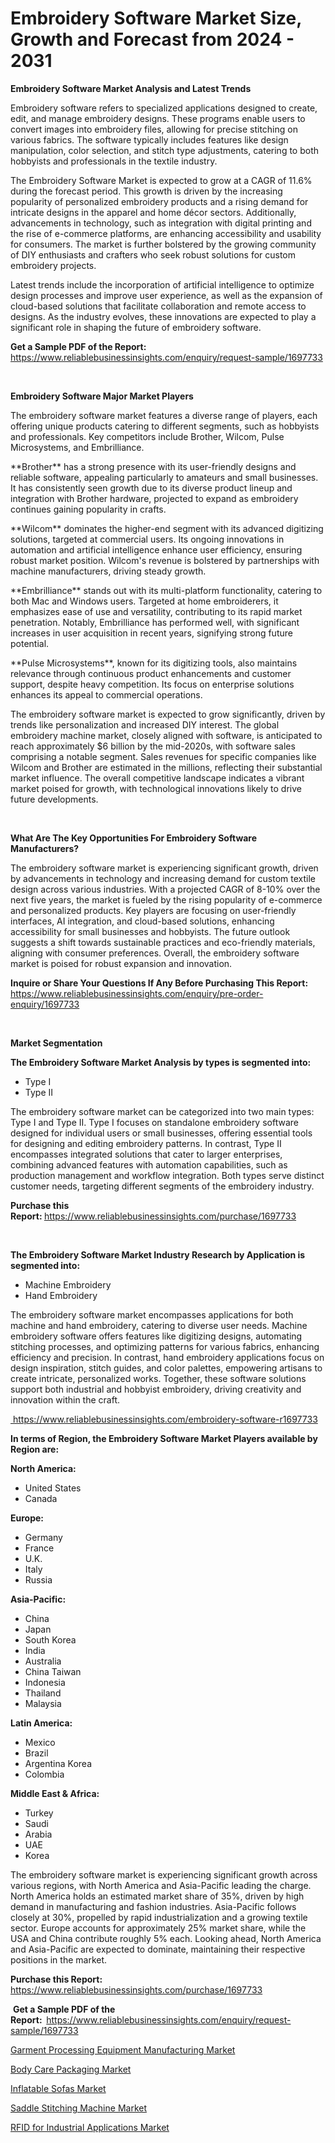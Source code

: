 <p><h1>Embroidery Software Market Size, Growth and Forecast from 2024 - 2031</h1></p><p><strong>Embroidery Software Market Analysis and Latest Trends</strong></p>
<p><p>Embroidery software refers to specialized applications designed to create, edit, and manage embroidery designs. These programs enable users to convert images into embroidery files, allowing for precise stitching on various fabrics. The software typically includes features like design manipulation, color selection, and stitch type adjustments, catering to both hobbyists and professionals in the textile industry.</p><p>The Embroidery Software Market is expected to grow at a CAGR of 11.6% during the forecast period. This growth is driven by the increasing popularity of personalized embroidery products and a rising demand for intricate designs in the apparel and home décor sectors. Additionally, advancements in technology, such as integration with digital printing and the rise of e-commerce platforms, are enhancing accessibility and usability for consumers. The market is further bolstered by the growing community of DIY enthusiasts and crafters who seek robust solutions for custom embroidery projects. </p><p>Latest trends include the incorporation of artificial intelligence to optimize design processes and improve user experience, as well as the expansion of cloud-based solutions that facilitate collaboration and remote access to designs. As the industry evolves, these innovations are expected to play a significant role in shaping the future of embroidery software.</p></p>
<p><strong>Get a Sample PDF of the Report:&nbsp;</strong> <a href="https://www.reliablebusinessinsights.com/enquiry/request-sample/1697733?utm_campaign=1873&utm_medium=2&utm_source=Github&utm_content=ia&utm_term=12122024&utm_id=embroidery-software">https://www.reliablebusinessinsights.com/enquiry/request-sample/1697733</a></p>
<p>&nbsp;</p>
<p><strong>Embroidery Software Major Market Players</strong></p>
<p><p>The embroidery software market features a diverse range of players, each offering unique products catering to different segments, such as hobbyists and professionals. Key competitors include Brother, Wilcom, Pulse Microsystems, and Embrilliance.</p><p>**Brother** has a strong presence with its user-friendly designs and reliable software, appealing particularly to amateurs and small businesses. It has consistently seen growth due to its diverse product lineup and integration with Brother hardware, projected to expand as embroidery continues gaining popularity in crafts.</p><p>**Wilcom** dominates the higher-end segment with its advanced digitizing solutions, targeted at commercial users. Its ongoing innovations in automation and artificial intelligence enhance user efficiency, ensuring robust market position. Wilcom's revenue is bolstered by partnerships with machine manufacturers, driving steady growth.</p><p>**Embrilliance** stands out with its multi-platform functionality, catering to both Mac and Windows users. Targeted at home embroiderers, it emphasizes ease of use and versatility, contributing to its rapid market penetration. Notably, Embrilliance has performed well, with significant increases in user acquisition in recent years, signifying strong future potential.</p><p>**Pulse Microsystems**, known for its digitizing tools, also maintains relevance through continuous product enhancements and customer support, despite heavy competition. Its focus on enterprise solutions enhances its appeal to commercial operations.</p><p>The embroidery software market is expected to grow significantly, driven by trends like personalization and increased DIY interest. The global embroidery machine market, closely aligned with software, is anticipated to reach approximately $6 billion by the mid-2020s, with software sales comprising a notable segment. Sales revenues for specific companies like Wilcom and Brother are estimated in the millions, reflecting their substantial market influence. The overall competitive landscape indicates a vibrant market poised for growth, with technological innovations likely to drive future developments.</p></p>
<p>&nbsp;</p>
<p><strong>What Are The Key Opportunities For Embroidery Software Manufacturers?</strong></p>
<p><p>The embroidery software market is experiencing significant growth, driven by advancements in technology and increasing demand for custom textile design across various industries. With a projected CAGR of 8-10% over the next five years, the market is fueled by the rising popularity of e-commerce and personalized products. Key players are focusing on user-friendly interfaces, AI integration, and cloud-based solutions, enhancing accessibility for small businesses and hobbyists. The future outlook suggests a shift towards sustainable practices and eco-friendly materials, aligning with consumer preferences. Overall, the embroidery software market is poised for robust expansion and innovation.</p></p>
<p><strong>Inquire or Share Your Questions If Any Before Purchasing This Report:</strong> <a href="https://www.reliablebusinessinsights.com/enquiry/pre-order-enquiry/1697733?utm_campaign=1873&utm_medium=2&utm_source=Github&utm_content=ia&utm_term=12122024&utm_id=embroidery-software">https://www.reliablebusinessinsights.com/enquiry/pre-order-enquiry/1697733</a></p>
<p>&nbsp;</p>
<p><strong>Market Segmentation</strong></p>
<p><strong>The Embroidery Software Market Analysis by types is segmented into:</strong></p>
<p><ul><li>Type I</li><li>Type II</li></ul></p>
<p><p>The embroidery software market can be categorized into two main types: Type I and Type II. Type I focuses on standalone embroidery software designed for individual users or small businesses, offering essential tools for designing and editing embroidery patterns. In contrast, Type II encompasses integrated solutions that cater to larger enterprises, combining advanced features with automation capabilities, such as production management and workflow integration. Both types serve distinct customer needs, targeting different segments of the embroidery industry.</p></p>
<p><strong>Purchase this Report:&nbsp;</strong><a href="https://www.reliablebusinessinsights.com/purchase/1697733?utm_campaign=1873&utm_medium=2&utm_source=Github&utm_content=ia&utm_term=12122024&utm_id=embroidery-software">https://www.reliablebusinessinsights.com/purchase/1697733</a></p>
<p>&nbsp;</p>
<p><strong>The Embroidery Software Market Industry Research by Application is segmented into:</strong></p>
<p><ul><li>Machine Embroidery</li><li>Hand Embroidery</li></ul></p>
<p><p>The embroidery software market encompasses applications for both machine and hand embroidery, catering to diverse user needs. Machine embroidery software offers features like digitizing designs, automating stitching processes, and optimizing patterns for various fabrics, enhancing efficiency and precision. In contrast, hand embroidery applications focus on design inspiration, stitch guides, and color palettes, empowering artisans to create intricate, personalized works. Together, these software solutions support both industrial and hobbyist embroidery, driving creativity and innovation within the craft.</p></p>
<p><a href="https://www.reliablebusinessinsights.com/embroidery-software-r1697733?utm_campaign=1873&utm_medium=2&utm_source=Github&utm_content=ia&utm_term=12122024&utm_id=embroidery-software">&nbsp;https://www.reliablebusinessinsights.com/embroidery-software-r1697733</a></p>
<p><strong>In terms of Region, the Embroidery Software Market Players available by Region are:</strong></p>
<p>
    <p> <strong> North America: </strong>
        <ul>
            <li>United States</li>
            <li>Canada</li>
        </ul>
        </p> 
    <p> <strong> Europe: </strong>
        <ul>
            <li>Germany</li>
            <li>France</li>
            <li>U.K.</li>
            <li>Italy</li>
            <li>Russia</li>
        </ul>
        </p> 
    <p> <strong> Asia-Pacific: </strong>
        <ul>
            <li>China</li>
            <li>Japan</li>
            <li>South Korea</li>
            <li>India</li>
            <li>Australia</li>
            <li>China Taiwan</li>
            <li>Indonesia</li>
            <li>Thailand</li>
            <li>Malaysia</li>
        </ul>
        </p> 
    <p> <strong> Latin America: </strong>
        <ul>
            <li>Mexico</li>
            <li>Brazil</li>
            <li>Argentina Korea</li>
            <li>Colombia</li>
        </ul>
        </p> 
    <p> <strong> Middle East & Africa: </strong>
        <ul>
            <li>Turkey</li>
            <li>Saudi</li>
            <li>Arabia</li>
            <li>UAE</li>
            <li>Korea</li>
        </ul>
    </p>
    </p>
<p><p>The embroidery software market is experiencing significant growth across various regions, with North America and Asia-Pacific leading the charge. North America holds an estimated market share of 35%, driven by high demand in manufacturing and fashion industries. Asia-Pacific follows closely at 30%, propelled by rapid industrialization and a growing textile sector. Europe accounts for approximately 25% market share, while the USA and China contribute roughly 5% each. Looking ahead, North America and Asia-Pacific are expected to dominate, maintaining their respective positions in the market.</p></p>
<p><strong>Purchase this Report: </strong><a href="https://www.reliablebusinessinsights.com/purchase/1697733?utm_campaign=1873&utm_medium=2&utm_source=Github&utm_content=ia&utm_term=12122024&utm_id=embroidery-software">https://www.reliablebusinessinsights.com/purchase/1697733</a></p>
<p>&nbsp;<strong>Get a Sample PDF of the Report:&nbsp;&nbsp;</strong><a href="https://www.reliablebusinessinsights.com/enquiry/request-sample/1697733?utm_campaign=1873&utm_medium=2&utm_source=Github&utm_content=ia&utm_term=12122024&utm_id=embroidery-software">https://www.reliablebusinessinsights.com/enquiry/request-sample/1697733</a></p>
<p><strong></strong></p>
<p><p><a href="https://github.com/millionkaryn68/Market-Research-Report-List-1/blob/main/garment-processing-equipment-manufacturing-market.md?utm_campaign=1873&utm_medium=2&utm_source=Github&utm_content=ia&utm_term=12122024&utm_id=embroidery-software">Garment Processing Equipment Manufacturing Market</a></p><p><a href="https://www.linkedin.com/pulse/navigating-body-care-packaging-market-incorporating-trends-wpene?utm_campaign=1873&utm_medium=2&utm_source=Github&utm_content=ia&utm_term=12122024&utm_id=embroidery-software">Body Care Packaging Market</a></p><p><a href="https://www.linkedin.com/pulse/inflatable-sofas-market-size-forecast-2024-2031-cagr-96-ezuge?utm_campaign=1873&utm_medium=2&utm_source=Github&utm_content=ia&utm_term=12122024&utm_id=embroidery-software">Inflatable Sofas Market</a></p><p><a href="https://github.com/JubayerMia832/Market-Research-Report-List-1/blob/main/saddle-stitching-machine-market.md?utm_campaign=1873&utm_medium=2&utm_source=Github&utm_content=ia&utm_term=12122024&utm_id=embroidery-software">Saddle Stitching Machine Market</a></p><p><a href="https://www.linkedin.com/pulse/market-demand-revenue-analysis-rfid-industrial-applications-ponxe?utm_campaign=1873&utm_medium=2&utm_source=Github&utm_content=ia&utm_term=12122024&utm_id=embroidery-software">RFID for Industrial Applications Market</a></p></p>